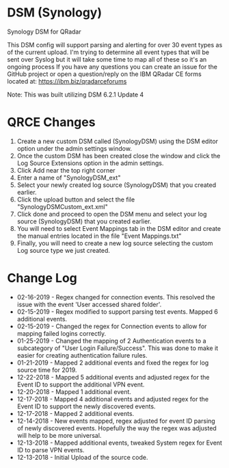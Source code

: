 # DSM (Synology)
Synology DSM for QRadar

This DSM config will support parsing and alerting for over 30 event types as of the current upload. I'm trying to determine all event types that will be sent over Syslog but it will take some time to map all of these so it's an ongoing process If you have any questions you can create an issue for the GitHub project or open a question/reply on the IBM QRadar CE forms located at: https://ibm.biz/qradarceforums

Note: This was built utilizing DSM 6.2.1 Update 4

# QRCE Changes
1. Create a new custom DSM called (SynologyDSM) using the DSM editor option under the admin settings window.
2. Once the custom DSM has been created close the window and click the Log Source Extensions option in the admin settings.
3. Click Add near the top right corner
4. Enter a name of "SynologyDSM_ext"
5. Select your newly created log source (SynologyDSM) that you created earlier.
6. Click the upload button and select the file "SynologyDSMCustom_ext.xml"
7. Click done and proceed to open the DSM menu and select your log source (SynologyDSM) that you created earlier.
8. You will need to select Event Mappings tab in the DSM editor and create the manual entries located in the file "Event Mappings.txt"
9. Finally, you will need to create a new log source selecting the custom Log source type we just created.

# Change Log
- 02-16-2019 - Regex changed for connection events. This resolved the issue with the event 'User accessed shared folder'.
- 02-15-2019 - Regex modified to support parsing test events. Mapped 6 additional events.
- 02-15-2019 - Changed the regex for Connection events to allow for mapping failed logins correctly.
- 01-25-2019 - Changed the mapping of 2 Authentication events to a subcategory of "User Login Failure/Success". This was done to make it easier for creating authentication failure rules.
- 01-21-2019 - Mapped 2 additional events and fixed the regex for log source time for 2019.
- 12-22-2018 - Mapped 5 additional events and adjusted regex for the Event ID to support the additional VPN event.
- 12-20-2018 - Mapped 1 additional event.
- 12-17-2018 - Mapped 4 additional events and adjusted regex for the Event ID to support the newly discovered events.
- 12-17-2018 - Mapped 2 additional events.
- 12-14-2018 - New events mapped, regex adjusted for event ID parsing of newly discovered events. Hopefully the way the regex was adjusted will help to be more universal.
- 12-13-2018 - Mapped additional events, tweaked System regex for Event ID to parse VPN events.
- 12-13-2018 - Initial Upload of the source code.
